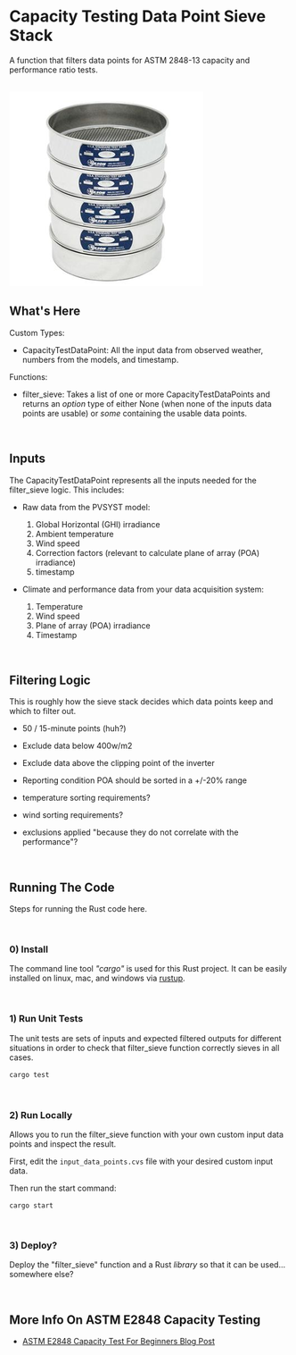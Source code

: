 
# Capacity Testing Data Point Sieve Stack

A function that filters data points for ASTM 2848-13 capacity and performance ratio tests.

<br/>

<img src="./sieve_stack.jpg">

<br/>

## What's Here

Custom Types:

- CapacityTestDataPoint: All the input data from observed weather, numbers from the models, and timestamp.

Functions:

- filter_sieve: Takes a list of one or more CapacityTestDataPoints and returns an _option_ type of either None (when none of the inputs data points are usable) or _some_ containing the usable data points.

<br/>

## Inputs
The CapacityTestDataPoint represents all the inputs needed for the filter_sieve logic. This includes:

- Raw data from the PVSYST model:
    1. Global Horizontal (GHI) irradiance
    2. Ambient temperature
    3. Wind speed
    4. Correction factors (relevant to calculate plane of array (POA) irradiance)
    5. timestamp

-  Climate and performance data from your data acquisition system:
    1. Temperature
    2. Wind speed
    3. Plane of array (POA) irradiance
    4. Timestamp

<br/>

## Filtering Logic

This is roughly how the sieve stack decides which data points keep and which to filter out.

- 50 / 15-minute points (huh?)
- Exclude data below 400w/m2 
- Exclude data above the clipping point of the inverter 
- Reporting condition POA should be sorted in a +/-20% range 

- temperature sorting requirements?

- wind sorting requirements?

- exclusions applied "because they do not correlate with the performance"? 

<br/>

## Running The Code

Steps for running the Rust code here.

<br/>

### 0) Install 
The command line tool _"cargo"_ is used for this Rust project. It can be easily installed on linux, mac, and windows via [rustup](https://rustup.rs/).

<br/>

### 1) Run Unit Tests 
The unit tests are sets of inputs and expected filtered outputs for different situations in order to check that filter_sieve function correctly sieves in all cases.
```sh
cargo test
```

<br/>

### 2) Run Locally
Allows you to run the filter_sieve function with your own custom input data points and inspect the result.

First, edit the `input_data_points.cvs` file with your desired custom input data.

Then run the start command:
```
cargo start
```

<br/>

### 3) Deploy?
Deploy the "filter_sieve" function and a Rust _library_ so that it can be used... somewhere else?

<br/>

## More Info On ASTM E2848 Capacity Testing

- [ASTM E2848 Capacity Test For Beginners Blog Post](https://www.purepower.com/blog/astm-e2848-capacity-test-for-beginners)